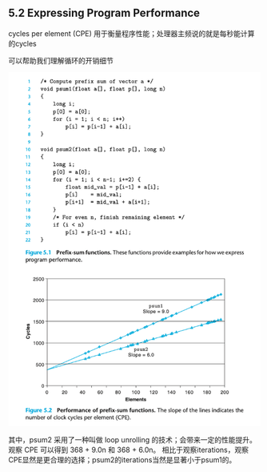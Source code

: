 ## 5.2 Expressing Program Performance

cycles per element (CPE) 用于衡量程序性能；处理器主频说的就是每秒能计算的cycles

可以帮助我们理解循环的开销细节

![](2023-01-05-10-41-34.png)

其中，psum2 采用了一种叫做 loop unrolling 的技术；会带来一定的性能提升。观察 CPE 可以得到 368 + 9.0n 和 368 + 6.0n。
相比于观察iterations，观察CPE显然是更合理的选择；psum2的iterations当然是显著小于psum1的。



